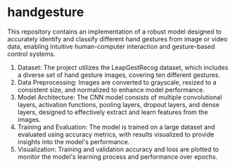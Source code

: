 # handgesture
This repository contains an implementation of a robust model designed to accurately identify and classify different hand gestures from image or video data, enabling intuitive human-computer interaction and gesture-based control systems.

1) Dataset: The project utilizes the LeapGestRecog dataset, which includes a diverse set of hand gesture images, covering ten different gestures.
2) Data Preprocessing: Images are converted to grayscale, resized to a consistent size, and normalized to enhance model performance.
3) Model Architecture: The CNN model consists of multiple convolutional layers, activation functions, pooling layers, dropout layers, and dense layers, designed to effectively extract and learn features from the images.
4) Training and Evaluation: The model is trained on a large dataset and evaluated using accuracy metrics, with results visualized to provide insights into the model's performance.
5) Visualization: Training and validation accuracy and loss are plotted to monitor the model's learning process and performance over epochs.

